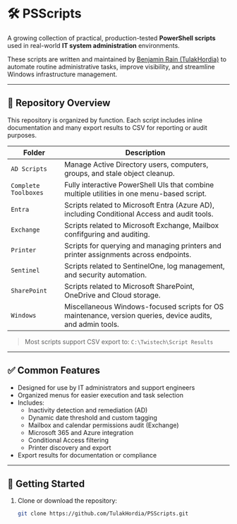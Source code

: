 # 🛠️ PSScripts

A growing collection of practical, production-tested **PowerShell scripts** used in real-world **IT system administration** environments.

These scripts are written and maintained by [Benjamin Rain (TulakHordia)](https://github.com/TulakHordia) to automate routine administrative tasks, improve visibility, and streamline Windows infrastructure management.

---

## 📁 Repository Overview

This repository is organized by function. Each script includes inline documentation and many export results to CSV for reporting or audit purposes.

| Folder                 | Description |
|------------------------|-------------|
| `AD Scripts`           | Manage Active Directory users, computers, groups, and stale object cleanup. |
| `Complete Toolboxes`   | Fully interactive PowerShell UIs that combine multiple utilities in one menu-based script. |
| `Entra`                | Scripts related to Microsoft Entra (Azure AD), including Conditional Access and audit tools. |
| `Exchange`             | Scripts related to Microsoft Exchange, Mailbox confifguring and auditing. |
| `Printer`              | Scripts for querying and managing printers and printer assignments across endpoints. |
| `Sentinel`             | Scripts related to SentinelOne, log management, and security automation. |
| `SharePoint`           | Scripts related to Microsoft SharePoint, OneDrive and Cloud storage. |
| `Windows`              | Miscellaneous Windows-focused scripts for OS maintenance, version queries, device audits, and admin tools. |

> Most scripts support CSV export to: `C:\Twistech\Script Results`

---

## ✅ Common Features

- Designed for use by IT administrators and support engineers
- Organized menus for easier execution and task selection
- Includes:
  - Inactivity detection and remediation (AD)
  - Dynamic date threshold and custom tagging
  - Mailbox and calendar permissions audit (Exchange)
  - Microsoft 365 and Azure integration
  - Conditional Access filtering
  - Printer discovery and export
- Export results for documentation or compliance

---

## 🧠 Getting Started

1. Clone or download the repository:
   ```bash
   git clone https://github.com/TulakHordia/PSScripts.git

